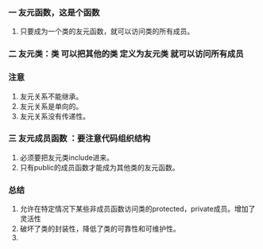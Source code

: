 ### 一 友元函数，这是个函数
1. 只要成为一个类的友元函数，就可以访问类的所有成员。


### 二 友元类：类 可以把其他的类 定义为友元类 就可以访问所有成员

### 注意
1. 友元关系不能继承。
2. 友元关系是单向的。
3. 友元关系没有传递性。

### 三 友元成员函数 ：要注意代码组织结构
1. 必须要把友元类include进来。
2. 只有public的成员函数才能成为其他类的友元函数。

### 总结
1. 允许在特定情况下某些非成员函数访问类的protected，private成员。增加了灵活性
2. 破坏了类的封装性，降低了类的可靠性和可维护性。
3. 
